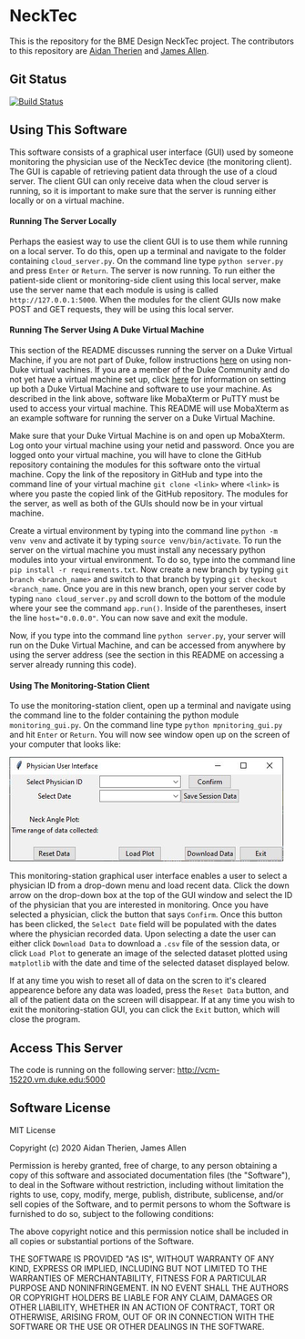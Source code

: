 # NeckTec
This is the repository for the BME Design NeckTec project. The contributors to this repository are [Aidan Therien](https://github.com/aidan-therien) and [James Allen](https://github.com/jamesallen123).

## Git Status
[![Build Status](https://travis-ci.com/BME547-Summer2020/final-project-duncan-therien.svg?token=RLd1CpbXx8eP2MxfSyyp&branch=master)](https://travis-ci.com/BME547-Summer2020/final-project-duncan-therien)

## Using This Software
This software consists of a graphical user interface (GUI) used by someone monitoring the physician use of the NeckTec device (the monitoring client). The GUI is capable of retrieving patient data  through the use of a cloud server. The client GUI can only receive data when the cloud server is running, so it is important to make sure that the server is running either locally or on a virtual machine.


#### Running The Server Locally
Perhaps the easiest way to use the client GUI is to use them while running on a local server.
To do this, open up a terminal and navigate to the folder containing `cloud_server.py`.
On the command line type `python server.py` and press `Enter` or `Return`.
The server is now running. To run either the patient-side client or monitoring-side client using this local server, make use the server name that each module is using is called `http://127.0.0.1:5000`.
When the modules for the client GUIs now make POST and GET requests, they will be using this local server.

#### Running The Server Using A Duke Virtual Machine
This section of the README discusses running the server on a Duke Virtual Machine, if you are not part of Duke, follow instructions [here](https://www.howtogeek.com/196060/beginner-geek-how-to-create-and-use-virtual-machines/) on using non-Duke virtual vachines.
If you are a member of the Duke Community and do not yet have a virtual machine set up, click [here](https://github.com/dward2/BME547/blob/master/Resources/virtual_machines.md) for information on setting up both a Duke Virtual Machine and software to use your machine.
As described in the link above, software like MobaXterm or PuTTY must be used to access your virtual machine.
This README will use MobaXterm as an example software for running the server on a Duke Virtual Machine. 

Make sure that your Duke Virtual Machine is on and open up MobaXterm. Log onto your virtual machine using your netid and password.
Once you are logged onto your virtual machine, you will have to clone the GitHub repository containing the modules for this software onto the virtual machine.
Copy the link of the repository in GitHub and type into the command line of your virtual machine `git clone <link>` where `<link>` is where you paste the copied link of the GitHub repository.
The modules for the server, as well as both of the GUIs should now be in your virtual machine.

Create a virtual environment by typing into the command line `python -m venv venv` and activate it by typing `source venv/bin/activate`.
To run the server on the virtual machine you must install any necessary python modules into your virtual environment. To do so, type into the command line `pip install -r requirements.txt`. Now create a new branch by typing `git branch <branch_name>` and switch to that branch by typing `git checkout <branch_name`. Once you are in this new branch, open your server code by typing `nano cloud_server.py` and scroll down to the bottom of the module where your see the command `app.run()`. Inside of the parentheses, insert the line `host="0.0.0.0"`. You can now save and exit the module.

Now, if you type into the command line `python server.py`, your server will run on the Duke Virtual Machine, and can be accessed from anywhere by using the server address (see the section in this README on accessing a server already running this code).


#### Using The Monitoring-Station Client
To use the monitoring-station client, open up a terminal and navigate using the command line to the folder containing the python module `monitoring_gui.py`.
On the command line type `python mpnitoring_gui.py` and hit `Enter` or `Return`.
You will now see window open up on the screen of your computer that looks like:

![alt text](https://github.com/aidan-therien/NeckTec/blob/master/Monitoring_GUI.JPG)

This monitoring-station graphical user interface enables a user to select a physician ID from a drop-down menu and load recent data.
Click the down arrow on the drop-down box at the top of the GUI window and select the ID of the physician that you are interested in monitoring.
Once you have selected a physician, click the button that says `Confirm`. Once this button has been clicked, the `Select Date` field will  be populated with the dates where the physician recorded data. Upon selecting a date the user can either click `Download Data` to download a `.csv` file of the session data, or click `Load Plot` to generate an image of the selected dataset plotted using `matplotlib` with the date and time of the selected dataset displayed below.

If at any time you wish to reset all of data on the scren to it's cleared appearence before any data was loaded, press the `Reset Data` button, and all of the patient data on the screen will disappear.
If at any time you wish to exit the monitoring-station GUI, you can click the `Exit` button, which will close the program.

 
## Access This Server

The code is running on the following server:
http://vcm-15220.vm.duke.edu:5000


## Software License 
MIT License

Copyright (c) 2020 Aidan Therien, James Allen

Permission is hereby granted, free of charge, to any person obtaining a copy
of this software and associated documentation files (the "Software"), to deal
in the Software without restriction, including without limitation the rights
to use, copy, modify, merge, publish, distribute, sublicense, and/or sell
copies of the Software, and to permit persons to whom the Software is
furnished to do so, subject to the following conditions:

The above copyright notice and this permission notice shall be included in all
copies or substantial portions of the Software.

THE SOFTWARE IS PROVIDED "AS IS", WITHOUT WARRANTY OF ANY KIND, EXPRESS OR
IMPLIED, INCLUDING BUT NOT LIMITED TO THE WARRANTIES OF MERCHANTABILITY,
FITNESS FOR A PARTICULAR PURPOSE AND NONINFRINGEMENT. IN NO EVENT SHALL THE
AUTHORS OR COPYRIGHT HOLDERS BE LIABLE FOR ANY CLAIM, DAMAGES OR OTHER
LIABILITY, WHETHER IN AN ACTION OF CONTRACT, TORT OR OTHERWISE, ARISING FROM,
OUT OF OR IN CONNECTION WITH THE SOFTWARE OR THE USE OR OTHER DEALINGS IN THE
SOFTWARE.

